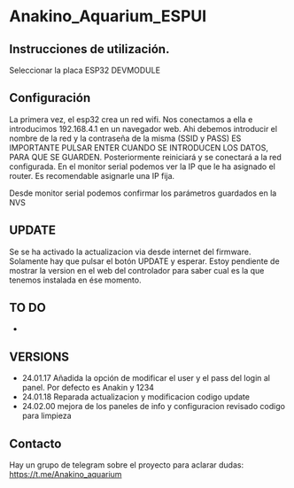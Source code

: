 # Anakino_Aquarium_ESPUI

## Instrucciones de utilización.

Seleccionar la placa ESP32 DEVMODULE
## Configuración

La primera vez, el esp32 crea un red wifi. Nos conectamos a ella e introducimos 192.168.4.1 en un navegador web. Ahi debemos introducir el nombre de la red y la contraseña de la misma (SSID y PASS) ES IMPORTANTE PULSAR ENTER CUANDO SE INTRODUCEN LOS DATOS, PARA QUE SE GUARDEN.
Posteriormente reiniciará y se conectará a la red configurada. En el monitor serial podemos ver la IP que le ha asignado el router. Es recomendable asignarle una IP fija.

Desde monitor serial podemos confirmar los parámetros guardados en la NVS 

## UPDATE
Se se ha activado la actualizacion via desde internet del firmware. Solamente hay que pulsar el botón UPDATE y esperar. Estoy pendiente de mostrar la version en el web del controlador para saber cual es la que tenemos instalada en ése momento.

## TO DO

- 


## VERSIONS
- 24.01.17 Añadida la opción de modificar el user y el pass del login al panel. Por defecto es Anakin y 1234
- 24.01.18 Reparada actualizacion y modificacion codigo update
- 24.02.00 mejora de los paneles de info y configuracion revisado codigo para limpieza 
  
## Contacto
Hay un grupo de telegram sobre el proyecto para aclarar dudas: https://t.me/Anakino_aquarium
